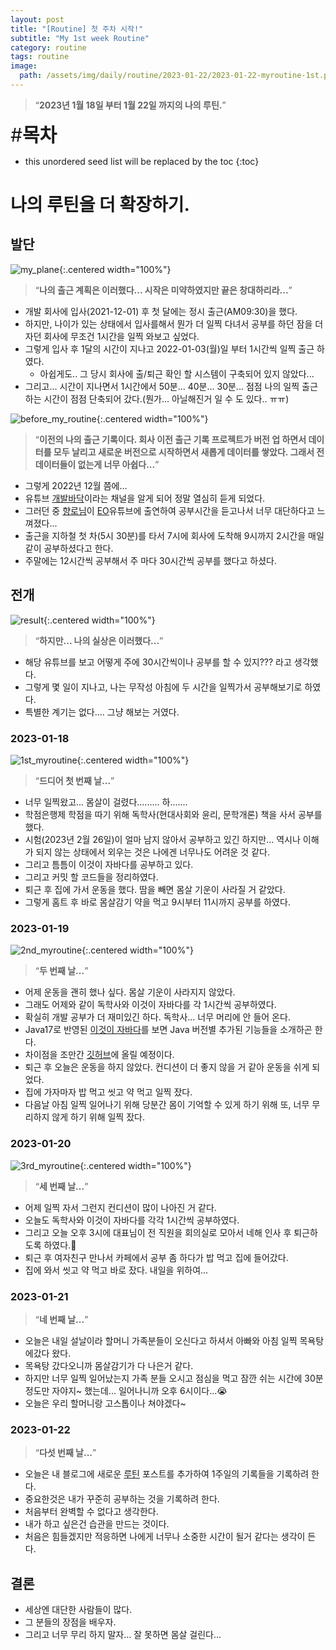```yaml
---
layout: post
title: "[Routine] 첫 주차 시작!"
subtitle: "My 1st week Routine"
category: routine
tags: routine
image:
  path: /assets/img/daily/routine/2023-01-22/2023-01-22-myroutine-1st.png
---
```


> “**2023년 1월 18일 부터 1월 22일 까지의 나의 루틴.**”

<span style="font-size:30px;">\#**목차**</span>
* this unordered seed list will be replaced by the toc
{:toc}

# 나의 루틴을 더 확장하기.

## 발단

![my_plane](/assets/img/daily/routine/2023-01-22/want_start_complication_Resolution.png){:.centered width="100%"}
> “**나의 출근 계획은 이러했다... 시작은 미약하였지만 끝은 창대하리라...**”

- 개발 회사에 입사(2021-12-01) 후 첫 달에는 정시 출근(AM09:30)을 했다.
- 하지만, 나이가 있는 상태에서 입사를해서 뭔가 더 일찍 다녀서 공부를 하던 잠을 더 자던 회사에 무조건 1시간을 일찍 와보고 싶었다.
- 그렇게 입사 후 1달의 시간이 지나고 2022-01-03(월)일 부터 1시간씩 일찍 출근 하였다.
  - 아쉽게도.. 그 당시 회사에 출/퇴근 확인 할 시스템이 구축되어 있지 않았다...
- 그리고... 시간이 지나면서 1시간에서 50분... 40분... 30분... 점점 나의 일찍 출근하는 시간이 점점 단축되어 갔다.(뭔가... 아닐해진거 일 수 도 있다.. ㅠㅠ)

![before_my_routine](/assets/img/daily/routine/2023-01-22/before_myroutine.png){:.centered width="100%"}
> “**이전의 나의 출근 기록이다. 회사 이전 출근 기록 프로젝트가 버전 업 하면서 데이터를 모두 날리고 새로운 버전으로 시작하면서 새롭게 데이터를 쌓았다. 그래서 전 데이터들이 없는게 너무 아쉽다...**”

- 그렇게 2022년 12월 쯤에...
- 유튜브 [개발바닥](https://www.youtube.com/@devbadak)이라는 채널을 알게 되어 정말 열심히 듣게 되었다.
- 그러던 중 [향로님](https://jojoldu.tistory.com/)이 [EO](https://youtu.be/wfInwxT0UUA?t=342)유튜브에 출연하여 공부시간을 듣고나서 너무 대단하다고 느껴졌다...
- 출근을 지하철 첫 차(5시 30분)를 타서 7시에 회사에 도착해 9시까지 2시간을 매일같이 공부하셨다고 한다.
- 주말에는 12시간씩 공부해서 주 마다 30시간씩 공부를 했다고 하셨다.

## 전개

![result](/assets/img/daily/routine/2023-01-22/but_start_complication_resolution.jpg){:.centered width="100%"}
> “**하지만... 나의 실상은 이러했다...**”

- 해당 유튜브를 보고 어떻게 주에 30시간씩이나 공부를 할 수 있지??? 라고 생각했다.
- 그렇게 몇 일이 지나고, 나는 무작성 아침에 두 시간을 일찍가서 공부해보기로 하였다.
- 특별한 계기는 없다.... 그냥 해보는 거였다.

### 2023-01-18

![1st_myroutine](/assets/img/daily/routine/2023-01-22/2023-01-18_myroutine.png){:.centered width="100%"}
> “**드디어 첫 번째 날...**”

- 너무 일찍왔고... 몸살이 걸렸다......... 하.......
- 학점은행제 학점을 따기 위해 독학사(현대사회와 윤리, 문학개론) 책을 사서 공부를 했다.
- 시험(2023년 2월 26일)이 얼마 남지 않아서 공부하고 있긴 하지만... 역시나 이해가 되지 않는 상태에서 외우는 것은 나에겐 너무나도 어려운 것 같다.
- 그리고 틈틈이 이것이 자바다를 공부하고 있다. 
- 그리고 커밋 할 코드들을 정리하였다.
- 퇴근 후 집에 가서 운동을 했다. 땀을 빼면 몸살 기운이 사라질 거 같았다.
- 그렇게 홈트 후 바로 몸살감기 약을 먹고 9시부터 11시까지 공부를 하였다.

### 2023-01-19

![2nd_myroutine](/assets/img/daily/routine/2023-01-22/2023-01-19_myroutine.png){:.centered width="100%"}
> “**두 번째 날...**”

- 어제 운동을 괜히 했나 싶다. 몸살 기운이 사라지지 않았다.
- 그래도 어제와 같이 독학사와 이것이 자바다를 각 1시간씩 공부하였다.
- 확실히 개발 공부가 더 재미있긴 하다. 독학사... 너무 머리에 안 들어 온다.
- Java17로 반영된 [이것이 자바다](https://product.kyobobook.co.kr/detail/S000061695652)를 보면 Java 버전별 추가된 기능들을 소개하곤 한다.
- 차이점을 조만간 [깃허브](https://github.com/thisiswoo/thisisjava)에 올릴 예정이다.
- 퇴근 후 오늘은 운동을 하지 않았다. 컨디션이 더 좋지 않을 거 같아 운동을 쉬게 되었다.
- 집에 가자마자 밥 먹고 씻고 약 먹고 일찍 잤다. 
- 다음날 아침 일찍 일어나기 위해 당분간 몸이 기억할 수 있게 하기 위해 또, 너무 무리하지 않게 하기 위해 일찍 잤다.

### 2023-01-20

![3rd_myroutine](/assets/img/daily/routine/2023-01-22/2023-01-20_myroutine.png){:.centered width="100%"}
> “**세 번째 날...**”

- 어제 일찍 자서 그런지 컨디션이 많이 나아진 거 같다.
- 오늘도 독학사와 이것이 자바다를 각각 1시간씩 공부하였다.
- 그리고 오늘 오후 3시에 대표님이 전 직원을 회의실로 모아서 네해 인사 후 퇴근하도록 하였다.🥳
- 퇴근 후 여자친구 만나서 카페에서 공부 좀 하다가 밥 먹고 집에 들어갔다. 
- 집에 와서 씻고 약 먹고 바로 잤다. 내일을 위하여...

### 2023-01-21
> “**네 번째 날...**”

- 오늘은 내일 설날이라 할머니 가족분들이 오신다고 하셔서 아빠와 아침 일찍 목욕탕에갔다 왔다.
- 목욕탕 갔다오니까 몸살감기가 다 나은거 같다.
- 하지만 너무 일찍 일어났는지 가족 분들 오시고 점심을 먹고 잠깐 쉬는 시간에 30분 정도만 자야지~ 했는데... 일어나니까 오후 6시이다...😭
- 오늘은 우리 할머니랑 고스톱이나 쳐야겠다~

### 2023-01-22
> “**다섯 번째 날...**”

- 오늘은 내 블로그에 새로운 [루틴](/tag-routine/) 포스트를 추가하여 1주일의 기록들을 기록하려 한다.
- 중요한것은 내가 꾸준히 공부하는 것을 기록하려 한다.
- 처음부터 완벽할 수 없다고 생각한다. 
- 내가 하고 싶은건 습관을 만드는 것이다. 
- 처음은 힘들겠지만 적응하면 나에게 너무나 소중한 시간이 될거 같다는 생각이 든다.

## 결론

- 세상엔 대단한 사람들이 많다.
- 그 분들의 장점을 배우자.
- 그리고 너무 무리 하지 말자... 잘 못하면 몸살 걸린다...